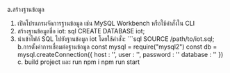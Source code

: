 a.สร้างฐานข้อมูล 
1.	เปิดโปรแกรมจัดการฐานข้อมูล เช่น MySQL Workbench หรือใช้คำสั่งใน CLI 
2.	สร้างฐานข้อมูลชื่อ iot: 
sql CREATE DATABASE iot; 
3.	นำเข้าไฟล์ SQL ไปยังฐานข้อมูล iot โดยใช้คำสั่ง: ```sql SOURCE /path/to/iot.sql;
b.การตั้งค่าการเชื่อมต่อฐานข้อมูล
const mysql = require("mysql2")
const db = mysql.createConnection({
    host : '',
    user : '',
    password : ''
    database : ''
})
c. build project และ run
	npm i
	npm run start

